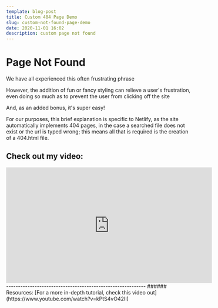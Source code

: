 ```yaml
---
template: blog-post
title: Custom 404 Page Demo
slug: custom-not-found-page-demo
date: 2020-11-01 16:02
description: custom page not found
---
```

# Page Not Found

We have all experienced this often frustrating phrase

However, the addition of fun or fancy styling can relieve a user's frustration, even doing so much as to prevent the user from clicking off the site

And, as an added bonus, it's super easy!

For our purposes, this brief explanation is specific to Netlify, as the site automatically implements 404 pages, in the case a searched file does not exist or the url is typed wrong; this means all that is required is the creation of a 404.html file.

## Check out my video:

<iframe width="560" height="315" src="https://www.youtube.com/embed/jcMlYGOebtk" frameborder="0" allow="accelerometer; autoplay; clipboard-write; encrypted-media; gyroscope; picture-in-picture" allowfullscreen></iframe>
-----------------------------------------------------------
###### Resources:
[For a more in-depth tutorial, check this video out](https://www.youtube.com/watch?v=kPtS4vO42II)
